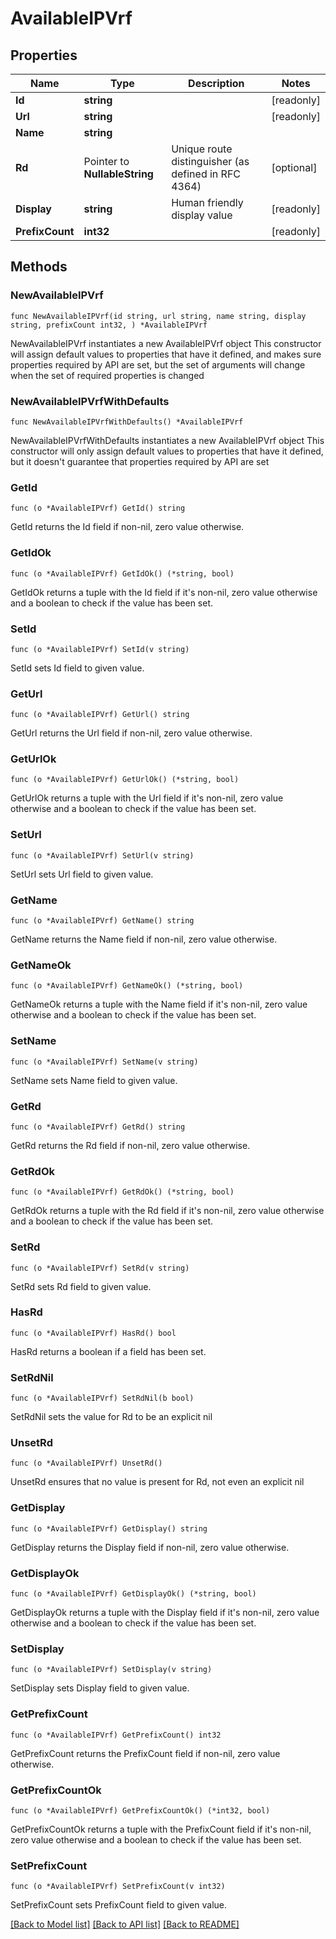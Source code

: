 # AvailableIPVrf

## Properties

Name | Type | Description | Notes
------------ | ------------- | ------------- | -------------
**Id** | **string** |  | [readonly] 
**Url** | **string** |  | [readonly] 
**Name** | **string** |  | 
**Rd** | Pointer to **NullableString** | Unique route distinguisher (as defined in RFC 4364) | [optional] 
**Display** | **string** | Human friendly display value | [readonly] 
**PrefixCount** | **int32** |  | [readonly] 

## Methods

### NewAvailableIPVrf

`func NewAvailableIPVrf(id string, url string, name string, display string, prefixCount int32, ) *AvailableIPVrf`

NewAvailableIPVrf instantiates a new AvailableIPVrf object
This constructor will assign default values to properties that have it defined,
and makes sure properties required by API are set, but the set of arguments
will change when the set of required properties is changed

### NewAvailableIPVrfWithDefaults

`func NewAvailableIPVrfWithDefaults() *AvailableIPVrf`

NewAvailableIPVrfWithDefaults instantiates a new AvailableIPVrf object
This constructor will only assign default values to properties that have it defined,
but it doesn't guarantee that properties required by API are set

### GetId

`func (o *AvailableIPVrf) GetId() string`

GetId returns the Id field if non-nil, zero value otherwise.

### GetIdOk

`func (o *AvailableIPVrf) GetIdOk() (*string, bool)`

GetIdOk returns a tuple with the Id field if it's non-nil, zero value otherwise
and a boolean to check if the value has been set.

### SetId

`func (o *AvailableIPVrf) SetId(v string)`

SetId sets Id field to given value.


### GetUrl

`func (o *AvailableIPVrf) GetUrl() string`

GetUrl returns the Url field if non-nil, zero value otherwise.

### GetUrlOk

`func (o *AvailableIPVrf) GetUrlOk() (*string, bool)`

GetUrlOk returns a tuple with the Url field if it's non-nil, zero value otherwise
and a boolean to check if the value has been set.

### SetUrl

`func (o *AvailableIPVrf) SetUrl(v string)`

SetUrl sets Url field to given value.


### GetName

`func (o *AvailableIPVrf) GetName() string`

GetName returns the Name field if non-nil, zero value otherwise.

### GetNameOk

`func (o *AvailableIPVrf) GetNameOk() (*string, bool)`

GetNameOk returns a tuple with the Name field if it's non-nil, zero value otherwise
and a boolean to check if the value has been set.

### SetName

`func (o *AvailableIPVrf) SetName(v string)`

SetName sets Name field to given value.


### GetRd

`func (o *AvailableIPVrf) GetRd() string`

GetRd returns the Rd field if non-nil, zero value otherwise.

### GetRdOk

`func (o *AvailableIPVrf) GetRdOk() (*string, bool)`

GetRdOk returns a tuple with the Rd field if it's non-nil, zero value otherwise
and a boolean to check if the value has been set.

### SetRd

`func (o *AvailableIPVrf) SetRd(v string)`

SetRd sets Rd field to given value.

### HasRd

`func (o *AvailableIPVrf) HasRd() bool`

HasRd returns a boolean if a field has been set.

### SetRdNil

`func (o *AvailableIPVrf) SetRdNil(b bool)`

 SetRdNil sets the value for Rd to be an explicit nil

### UnsetRd
`func (o *AvailableIPVrf) UnsetRd()`

UnsetRd ensures that no value is present for Rd, not even an explicit nil
### GetDisplay

`func (o *AvailableIPVrf) GetDisplay() string`

GetDisplay returns the Display field if non-nil, zero value otherwise.

### GetDisplayOk

`func (o *AvailableIPVrf) GetDisplayOk() (*string, bool)`

GetDisplayOk returns a tuple with the Display field if it's non-nil, zero value otherwise
and a boolean to check if the value has been set.

### SetDisplay

`func (o *AvailableIPVrf) SetDisplay(v string)`

SetDisplay sets Display field to given value.


### GetPrefixCount

`func (o *AvailableIPVrf) GetPrefixCount() int32`

GetPrefixCount returns the PrefixCount field if non-nil, zero value otherwise.

### GetPrefixCountOk

`func (o *AvailableIPVrf) GetPrefixCountOk() (*int32, bool)`

GetPrefixCountOk returns a tuple with the PrefixCount field if it's non-nil, zero value otherwise
and a boolean to check if the value has been set.

### SetPrefixCount

`func (o *AvailableIPVrf) SetPrefixCount(v int32)`

SetPrefixCount sets PrefixCount field to given value.



[[Back to Model list]](../README.md#documentation-for-models) [[Back to API list]](../README.md#documentation-for-api-endpoints) [[Back to README]](../README.md)


